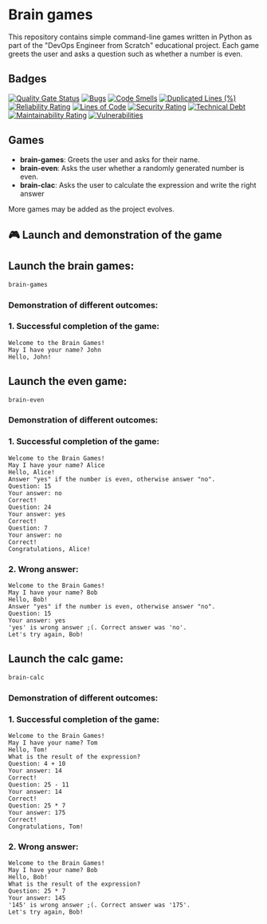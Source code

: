 # Brain games
This repository contains simple command-line games written in Python as part of the "DevOps Engineer from Scratch" educational project. Each game greets the user and asks a question such as whether a number is even.
## Badges

[![Quality Gate Status](https://sonarcloud.io/api/project_badges/measure?project=ARtKhud_devops-engineer-from-scratch-project-49&metric=alert_status)](https://sonarcloud.io/summary/new_code?id=ARtKhud_devops-engineer-from-scratch-project-49)
[![Bugs](https://sonarcloud.io/api/project_badges/measure?project=ARtKhud_devops-engineer-from-scratch-project-49&metric=bugs)](https://sonarcloud.io/summary/new_code?id=ARtKhud_devops-engineer-from-scratch-project-49)
[![Code Smells](https://sonarcloud.io/api/project_badges/measure?project=ARtKhud_devops-engineer-from-scratch-project-49&metric=code_smells)](https://sonarcloud.io/summary/new_code?id=ARtKhud_devops-engineer-from-scratch-project-49)
[![Duplicated Lines (%)](https://sonarcloud.io/api/project_badges/measure?project=ARtKhud_devops-engineer-from-scratch-project-49&metric=duplicated_lines_density)](https://sonarcloud.io/summary/new_code?id=ARtKhud_devops-engineer-from-scratch-project-49)
[![Reliability Rating](https://sonarcloud.io/api/project_badges/measure?project=ARtKhud_devops-engineer-from-scratch-project-49&metric=reliability_rating)](https://sonarcloud.io/summary/new_code?id=ARtKhud_devops-engineer-from-scratch-project-49)
[![Lines of Code](https://sonarcloud.io/api/project_badges/measure?project=ARtKhud_devops-engineer-from-scratch-project-49&metric=ncloc)](https://sonarcloud.io/summary/new_code?id=ARtKhud_devops-engineer-from-scratch-project-49)
[![Security Rating](https://sonarcloud.io/api/project_badges/measure?project=ARtKhud_devops-engineer-from-scratch-project-49&metric=security_rating)](https://sonarcloud.io/summary/new_code?id=ARtKhud_devops-engineer-from-scratch-project-49)
[![Technical Debt](https://sonarcloud.io/api/project_badges/measure?project=ARtKhud_devops-engineer-from-scratch-project-49&metric=sqale_index)](https://sonarcloud.io/summary/new_code?id=ARtKhud_devops-engineer-from-scratch-project-49)
[![Maintainability Rating](https://sonarcloud.io/api/project_badges/measure?project=ARtKhud_devops-engineer-from-scratch-project-49&metric=sqale_rating)](https://sonarcloud.io/summary/new_code?id=ARtKhud_devops-engineer-from-scratch-project-49)
[![Vulnerabilities](https://sonarcloud.io/api/project_badges/measure?project=ARtKhud_devops-engineer-from-scratch-project-49&metric=vulnerabilities)](https://sonarcloud.io/summary/new_code?id=ARtKhud_devops-engineer-from-scratch-project-49)

## Games

- **brain-games**: Greets the user and asks for their name.
- **brain-even**: Asks the user whether a randomly generated number is even.
- **brain-clac**: Asks the user to calculate the expression and write the right answer

More games may be added as the project evolves.

## 🎮 Launch and demonstration of the game
## Launch the brain games:
```bash
brain-games
```
### Demonstration of different outcomes:

### 1. Successful completion of the game:
```
Welcome to the Brain Games!
May I have your name? John
Hello, John!
```

## Launch the even game:
```bash
brain-even
```
### Demonstration of different outcomes:

### 1. Successful completion of the game:
```
Welcome to the Brain Games!
May I have your name? Alice
Hello, Alice!
Answer "yes" if the number is even, otherwise answer "no".
Question: 15
Your answer: no
Correct!
Question: 24
Your answer: yes  
Correct!
Question: 7
Your answer: no
Correct!
Congratulations, Alice!
```

### 2. Wrong answer:
```
Welcome to the Brain Games!
May I have your name? Bob
Hello, Bob!
Answer "yes" if the number is even, otherwise answer "no".
Question: 15
Your answer: yes
'yes' is wrong answer ;(. Correct answer was 'no'.
Let's try again, Bob!
```

## Launch the calc game:
```bash
brain-calc
```
### Demonstration of different outcomes:

### 1. Successful completion of the game:
```
Welcome to the Brain Games!
May I have your name? Tom
Hello, Tom!
What is the result of the expression?
Question: 4 + 10
Your answer: 14
Correct!
Question: 25 - 11
Your answer: 14
Correct!
Question: 25 * 7
Your answer: 175
Correct!
Congratulations, Tom!
```

### 2. Wrong answer:
```
Welcome to the Brain Games!
May I have your name? Bob
Hello, Bob!
What is the result of the expression?
Question: 25 * 7
Your answer: 145
'145' is wrong answer ;(. Correct answer was '175'.
Let's try again, Bob!
```